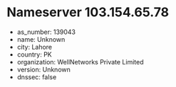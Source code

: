 # Nameserver 103.154.65.78

* as_number: 139043
* name: Unknown
* city: Lahore
* country: PK
* organization: WellNetworks Private Limited
* version: Unknown
* dnssec: false
